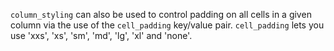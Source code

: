 `column_styling` can also be used to control padding on all cells in a given column via the use of the `cell_padding` key/value pair. `cell_padding` lets you use 'xxs', 'xs', 'sm', 'md', 'lg', 'xl' and 'none'.
